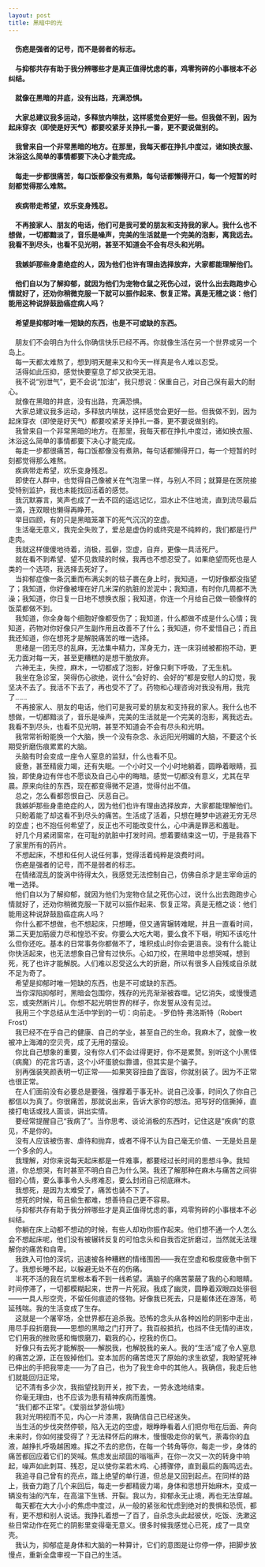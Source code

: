 ```yaml
---
layout: post
title: 黑暗中的光
---  
```

#### &#8195;伤疤是强者的记号，而不是弱者的标志。                         
#### &#8195;与抑郁共存有助于我分辨哪些才是真正值得忧虑的事，鸡零狗碎的小事根本不必纠结。                   
#### &#8195;就像在黑暗的井底，没有出路，充满恐惧。                                                   
#### &#8195;大家总建议我多运动，多释放内啡肽，这样感觉会更好一些。但我做不到，因为起床穿衣（即使是好天气）都要咬紧牙关挣扎一番，更不要说做别的。                                 
#### &#8195;我曾来自一个非常黑暗的地方。在那里，我每天都在挣扎中度过，诸如换衣服、沐浴这么简单的事情都要下决心才能完成。                                     
#### &#8195;每走一步都很痛苦，每口饭都像没有煮熟，每句话都懒得开口，每一个短暂的时刻都觉得那么难熬。                                  
#### &#8195;疾病带走希望，欢乐变身残忍。                                      
#### &#8195;不再接家人、朋友的电话，他们可是我可爱的朋友和支持我的家人。我什么也不想做，一切都黯淡了，音乐是噪声，完美的生活就是一个完美的泡影，离我远去。我看不到尽头，也看不见光明，甚至不知道会不会有尽头和光明。                                        
#### &#8195;我嫉妒那些身患绝症的人，因为他们也许有理由选择放弃，大家都能理解他们。                                            
#### &#8195;他们自以为了解抑郁，就因为他们为宠物仓鼠之死伤心过，说什么出去跑跑步心情就好了，还劝你稍微克服一下就可以振作起来、恢复正常。真是无稽之谈：他们能用这种说辞鼓励癌症病人吗？                                                   
#### &#8195;希望是抑郁时唯一短缺的东西，也是不可或缺的东西。               
<!-- more -->
&#8195;朋友们不会明白为什么你确信快乐已经不再。你就像生活在另一个世界或另一个岛上。                            
&#8195;每一天都太难熬了，想到明天醒来又和今天一样真是令人难以忍受。                            
&#8195;活得如此压抑，感觉快要窒息了却又欲哭无泪。                            
&#8195;我不说“别泄气”，更不会说“加油”，我只想说：保重自己，对自己保有最大的耐心。                            
&#8195;就像在黑暗的井底，没有出路，充满恐惧。                            
&#8195;大家总建议我多运动，多释放内啡肽，这样感觉会更好一些。但我做不到，因为起床穿衣（即使是好天气）都要咬紧牙关挣扎一番，更不要说做别的。                            
&#8195;我曾来自一个非常黑暗的地方。在那里，我每天都在挣扎中度过，诸如换衣服、沐浴这么简单的事情都要下决心才能完成。                            
&#8195;每走一步都很痛苦，每口饭都像没有煮熟，每句话都懒得开口，每一个短暂的时刻都觉得那么难熬。                            
&#8195;疾病带走希望，欢乐变身残忍。                            
&#8195;即使在人群中，也觉得自己像被关在气泡里一样，与别人不同；就算是在医院接受特别监护，我也未能找回活着的感觉。                            
&#8195;我沉默寡言，笑声也成了一去不回的遥远记忆，泪水止不住地流，直到流尽最后一滴，连双眼也懒得再睁开。                            
&#8195;举目四顾，有的只是黑暗笼罩下的死气沉沉的空虚。                            
&#8195;生活毫无意义，我完全失败了，爱总是虚伪的或终究是不纯粹的，我们都是行尸走肉。                            
&#8195;我就这样傻傻地待着，消极，孤僻，空虚，自弃，更像一具活死尸。                            
&#8195;就在看不到希望、望不见救赎的时候，我再也不想忍受了。如果绝望而死也是人类的一个选项，我选择去死好了。                            
&#8195;当抑郁症像一条沉重而布满尖刺的毯子裹在身上时，我知道，一切好像都没指望了；我知道，你好像被埋在好几米深的肮脏的淤泥中；我知道，有时你几周都不洗澡；我知道，你日复一日地不想换衣服；我知道，你连一个月给自己做一顿像样的饭菜都做不到。                            
&#8195;我知道，你全身每个细胞好像都受伤了；我知道，什么都做不成是什么心情；我知道，药物对你好像只产生副作用且改善不了什么；我知道，你不爱惜自己；而且我还知道，你在想死才是解脱痛苦的唯一选择。                            
&#8195;思绪是一团无尽的乱麻，无法集中精力，浑身无力，连一床羽绒被都抱不动，更无力面对每一天，甚至更糟糕的是想干脆放弃。                            
&#8195;六神无主，失控，麻木，一切都成了泡影，好像只剩下呼吸，了无生机。                            
&#8195;我坐在急诊室，哭得伤心欲绝，说什么“会好的、会好的”都是安慰人的幻觉，我坚决不去了。我活不下去了，再也受不了了。药物和心理咨询对我没有用，我完了……                            
&#8195;不再接家人、朋友的电话，他们可是我可爱的朋友和支持我的家人。我什么也不想做，一切都黯淡了，音乐是噪声，完美的生活就是一个完美的泡影，离我远去。我看不到尽头，也看不见光明，甚至不知道会不会有尽头和光明。                            
&#8195;我常常祈盼能换一个大脑，换一个没有杂念、永远阳光明媚的大脑，不要这个长期受折磨伤痕累累的大脑。                            
&#8195;头脑有时会变成一座令人窒息的监狱，什么也看不见。                            
&#8195;疲惫，甚至精疲力竭，还有失眠。一个小时又一个小时地躺着，圆睁着眼睛，孤独，即使身边有伴也不愿谈及自己心中的晦暗。感觉一切都没有意义，尤其在早晨。原来向往的东西，现在都变得微不足道，觉得付出不值。                            
&#8195;总之，怎么看都怨恨自己、厌恶自己。                            
&#8195;我嫉妒那些身患绝症的人，因为他们也许有理由选择放弃，大家都能理解他们。                            
&#8195;只盼着能了却这看不到尽头的痛苦。生活成了活着，只想在睡梦中逃避无穷无尽的空虚；也不抱任何希望了，反正也不可能改变什么，心中满是罪恶和羞耻。                            
&#8195;好几个月紧闭窗帘，在可耻的肮脏中打发时间。想着要结束这一切，于是我吞下了家里所有的药片。                            
&#8195;不想起床，不想和任何人说任何事，觉得活着纯粹是浪费时间。                            
&#8195;伤疤是强者的记号，而不是弱者的标志。                            
&#8195;在情绪混乱的旋涡中待得太久，我感觉无法控制自己，仿佛自杀才是主宰命运的唯一选择。                            
&#8195;他们自以为了解抑郁，就因为他们为宠物仓鼠之死伤心过，说什么出去跑跑步心情就好了，还劝你稍微克服一下就可以振作起来、恢复正常。真是无稽之谈：他们能用这种说辞鼓励癌症病人吗？                            
&#8195;你什么都不想做，也不想起床，只想睡，但又通宵辗转难眠，并且一直看时间，第二天更加筋疲力尽和惶恐不安。你要么大吃大喝，要么食不下咽，明知不该吃什么但你还吃。基本的日常事务你都做不了，堆积成山时你会更沮丧。没有什么能让你快活起来，也无法想象自己曾有过快乐。心如刀绞，在黑暗中总想哭喊，想到死，死了也许才能解脱。人们难以忍受这么大的折磨，所以有很多人自残或自杀就不足为奇了。                            
&#8195;希望是抑郁时唯一短缺的东西，也是不可或缺的东西。                            
&#8195;当你深陷抑郁时，黑暗会包围你，残存的光亮渐渐被吞噬。记忆消失，或慢慢遗忘，或突然断片儿。你想不起光明世界的样子，你发誓从没有见过。                            
&#8195;我用三个字总结从生活中学到的一切：向前走。-罗伯特·弗洛斯特（Robert Frost）                            
&#8195;我已经不在乎自己的健康、自己的学业，甚至自己的生命。我麻木了，就像一枚被冲上海滩的空贝壳，成了无用的摆设。                            
&#8195;你比自己想象的重要，没有你人们不会过得更好，你不是累赘。别听这个小黑怪（病魔）的花言巧语，这个小坏蛋貌似靠谱，但其实是个骗子。                            
&#8195;别再强装笑颜表明一切正常——如果笑容扭曲了面容，你就别装了。因为不正常也很正常。                            
&#8195;在人们面前没有必要总是要强，强撑着于事无补。说自己没事，时间久了你自己都信以为真了。你很痛苦，那就说出来，告诉大家你的想法。把写好的信撕掉，直接打电话或找人面谈，讲出实情。                            
&#8195;要经常提醒自己“我病了”。当你思考、谈论消极的东西时，记住这是“疾病”的意见，不是你的。                            
&#8195;没有人应该被伤害、虐待和抛弃，或者不得不认为自己毫无价值、一无是处且是一个多余的人。                            
&#8195;我理解，对你来说每天起床都是一件难事，都要经过长时间的思想斗争。我知道，你总想哭，有时甚至不明白自己为什么哭。我还了解那种在麻木与痛苦之间徘徊的心情，要么事事令人头疼难忍，要么封闭自己彻底麻木。                            
&#8195;我想死，是因为太难受了，痛苦也装不下了。                            
&#8195;想死的时候，苟且偷生都难，想善待自己更不容易。                            
&#8195;与抑郁共存有助于我分辨哪些才是真正值得忧虑的事，鸡零狗碎的小事根本不必纠结。                            
&#8195;你躺在床上动都不想动的时候，有些人却劝你振作起来。他们想不通一个人怎么会不想起床呢，他们没有被辗转反复的可怕念头和自我否定折磨过，当然就无法理解你的痛苦和自卑。                            
&#8195;我跌入可怕的深坑，迅速被各种糟糕的情绪围困——我在空虚和极度疲惫中倒下了。我想长睡不起，以躲避无处不在的伤痛。                            
&#8195;半死不活的我在坑里根本看不到一线希望。满脑子的痛苦蒙蔽了我的心和眼睛。时间停滞了，一切都模糊起来，世界一片死寂。我成了幽灵，圆睁着双眼四处徘徊——一具人形空壳，不留任何痕迹的怪物。好像我已死去，只是躯体还在游荡，苟延残喘。我的生活变成了生存。                            
&#8195;这就是一个屠宰场，全世界都在追杀我。恐怖的念头从各种凶险的阴影中走出，用尽手段折磨我——思想的黑暗之门打开了。我百般抵抗，也挡不住无情的进攻，它们用我的挫败感和悔恨磨刀，戳我的心，挖我的伤口。                            
&#8195;好像只有去死才能解脱——解脱我，也解脱我的亲人。我的“生活”成了令人窒息的痛苦之源，正在毁掉他们。变本加厉的痛苦熄灭了原始的求生欲望，我盼望死神已伸出的手把我带走——为了自己，也为了我生命中的其他人。我确信，我走后他们就能回归正常。                            
&#8195;记不清有多少次，我指望找到开关，按下去，一劳永逸地结束。                            
&#8195;你毫无理由，也不应该为患有精神疾病而羞愧。                            
&#8195;“我们都不正常”。《爱丽丝梦游仙境》                            
&#8195;我对光明视而不见，内心一片漆黑，我确信自己已经迷失。                            
&#8195;当生活的步伐突然停顿，陷入无边的空虚，眼睁睁看着人们把你甩在后面、奔向未来时，你如何接受得了？无法释怀后的麻木，慢慢吸走你的氧气，荼毒你的血液，越挣扎呼吸越困难。挥之不去的悲伤，在每一个转角等你，每走一步，身体的痛苦都回应着它们的哭喊。焦虑发出顽固的嗡嗡声，在你一次又一次的转身中响起，噪声如此刺耳、残忍，足以使你呆若木鸡、心搏骤停，直到最后的轰鸣远去。                            
&#8195;我追寻自己曾有的亮点，踏上绝望的单行道，但总是又回到起点。在同样的路上，我奋力跑了几个来回后，每走一步都精疲力竭，身体和思想开始麻木，变成一辆没有油的汽车，在高温下生锈、开裂。我以为，抑郁永无止境，再也无法穿越。                            
&#8195;每天都在大大小小的焦虑中度过，从一般的紧张和忧虑到绝对的畏惧和恐慌，都有，更不想和别人说话。我挣扎着想一了百了，自杀念头此起彼伏，吃饭、洗漱这些日常动作在死亡的阴影里变得毫无意义。很多时候我感觉心已死，成了一具空壳。                            
&#8195;我认为，抑郁症是身体和大脑的一种算计，它们的意图是让你停一停，把脚步放慢点，重新全盘审视一下自己的生活。              